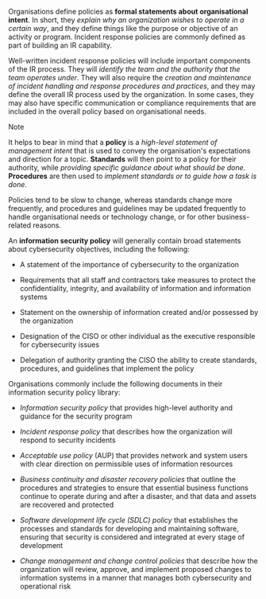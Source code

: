 Organisations define policies as **formal statements about organisational intent**. In short, they *explain why an organization wishes to operate in a certain way*, and they define things like the purpose or objective of an activity or program. Incident response policies are commonly defined as part of building an IR capability.

Well-written incident response policies will include important components of the IR process. They will *identify the team and the authority that the team operates under*. They will also require the *creation and maintenance of incident handling and response procedures and practices*, and they may define the overall IR process used by the organization. In some cases, they may also have specific communication or compliance requirements that are included in the overall policy based on organisational needs.

>[!Note] 
>It helps to bear in mind that a **policy** is a *high-level statement of management intent* that is used to convey the organisation's expectations and direction for a topic. **Standards** will then point to a policy for their authority, while *providing specific guidance about what should be done*. **Procedures** are then used to *implement standards or to guide how a task is done*. 
>
>Policies tend to be slow to change, whereas standards change more frequently, and procedures and guidelines may be updated frequently to handle organisational needs or technology change, or for other business-related reasons.

An **information security policy** will generally contain broad statements about cybersecurity objectives, including the following:

- A statement of the importance of cybersecurity to the organization
  
- Requirements that all staff and contractors take measures to protect the confidentiality, integrity, and availability of information and information systems
  
- Statement on the ownership of information created and/or possessed by the organization
  
- Designation of the CISO or other individual as the executive responsible for cybersecurity issues
  
- Delegation of authority granting the CISO the ability to create standards, procedures, and guidelines that implement the policy

Organisations commonly include the following documents in their information security policy library:

- *Information security policy* that provides high-level authority and guidance for the security program
  
- *Incident response policy* that describes how the organization will respond to security incidents
  
- *Acceptable use policy* (AUP) that provides network and system users with clear direction on permissible uses of information resources
  
- *Business continuity and disaster recovery policies* that outline the procedures and strategies to ensure that essential business functions continue to operate during and after a disaster, and that data and assets are recovered and protected
  
- *Software development life cycle (SDLC) policy* that establishes the processes and standards for developing and maintaining software, ensuring that security is considered and integrated at every stage of development
  
- *Change management and change control policies* that describe how the organization will review, approve, and implement proposed changes to information systems in a manner that manages both cybersecurity and operational risk

